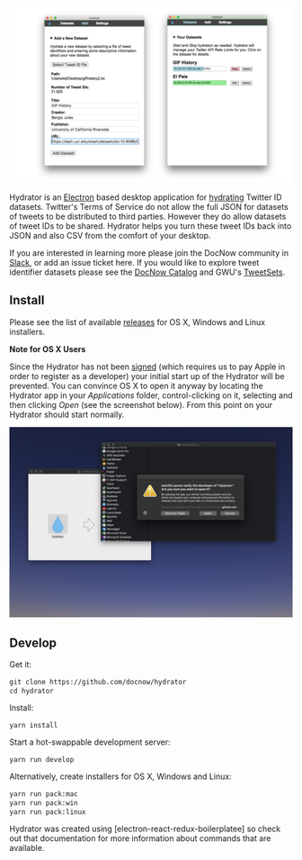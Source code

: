 <img width="800" src="https://raw.githubusercontent.com/docnow/hydrator/master/images/screencap.png"
/> 

Hydrator is an [Electron] based desktop application for [hydrating] Twitter ID
datasets. Twitter's Terms of Service do not allow the full JSON for datasets of
tweets to be distributed to third parties. However they do allow datasets of
tweet IDs to be shared. Hydrator helps you turn these tweet IDs back into JSON
and also CSV from the comfort of your desktop.

If you are interested in learning more please join the DocNow community in
[Slack], or add an issue ticket here. If you would like to explore tweet
identifier datasets please see the [DocNow
Catalog](https://www.docnow.io/catalog/) and GWU's
[TweetSets](https://tweetsets.library.gwu.edu/).

## Install

Please see the list of available 
[releases](https://github.com/DocNow/hydrator/releases) for OS X, Windows and
Linux installers.

**Note for OS X Users**

Since the Hydrator has not been
[signed](https://developer.apple.com/developer-id/) (which requires us to pay
Apple in order to register as a developer) your initial start up of the Hydrator
will be prevented. You can convince OS X to open it anyway by locating the
Hydrator app in your *Applications* folder, control-clicking on it, selecting
and then clicking *Open* (see the screenshot below). From this point on your
Hydrator should start normally.

<img width="800" src="https://raw.githubusercontent.com/docnow/hydrator/master/images/osx-open.png">

## Develop

Get it:

    git clone https://github.com/docnow/hydrator
    cd hydrator

Install:

    yarn install

Start a hot-swappable development server:

    yarn run develop

Alternatively, create installers for OS X, Windows and Linux:

    yarn run pack:mac
    yarn run pack:win
    yarn run pack:linux

Hydrator was created using [electron-react-redux-boilerplatee] so check out that
documentation for more information about commands that are available.

[Electron]: http://electron.atom.io/
[Slack]: https://docnowteam.slack.com
[electron-react-redux-boilerplate]: https://github.com/jschr/electron-react-redux-boilerplate
[hydrating]: https://medium.com/on-archivy/on-forgetting-e01a2b95272#.lrkof12q5
